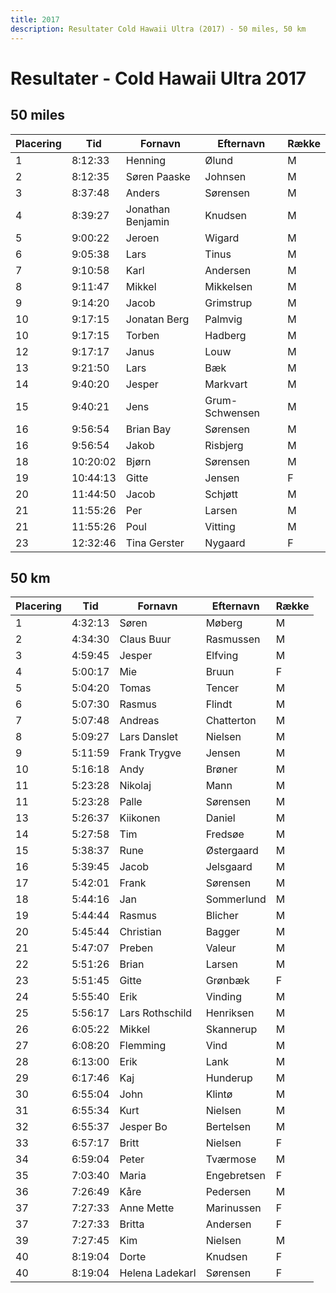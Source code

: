 ```yaml
---
title: 2017
description: Resultater Cold Hawaii Ultra (2017) - 50 miles, 50 km
---
```


# Resultater - Cold Hawaii Ultra 2017

## 50 miles
| Placering | Tid      | Fornavn           | Efternavn      | Række |
|-----------|----------|-------------------|----------------|-------|
| 1         | 8:12:33  | Henning           | Ølund          | M     |
| 2         | 8:12:35  | Søren Paaske      | Johnsen        | M     |
| 3         | 8:37:48  | Anders            | Sørensen       | M     |
| 4         | 8:39:27  | Jonathan Benjamin | Knudsen        | M     |
| 5         | 9:00:22  | Jeroen            | Wigard         | M     |
| 6         | 9:05:38  | Lars              | Tinus          | M     |
| 7         | 9:10:58  | Karl              | Andersen       | M     |
| 8         | 9:11:47  | Mikkel            | Mikkelsen      | M     |
| 9         | 9:14:20  | Jacob             | Grimstrup      | M     |
| 10        | 9:17:15  | Jonatan Berg      | Palmvig        | M     |
| 10        | 9:17:15  | Torben            | Hadberg        | M     |
| 12        | 9:17:17  | Janus             | Louw           | M     |
| 13        | 9:21:50  | Lars              | Bæk            | M     |
| 14        | 9:40:20  | Jesper            | Markvart       | M     |
| 15        | 9:40:21  | Jens              | Grum-Schwensen | M     |
| 16        | 9:56:54  | Brian Bay         | Sørensen       | M     |
| 16        | 9:56:54  | Jakob             | Risbjerg       | M     |
| 18        | 10:20:02 | Bjørn             | Sørensen       | M     |
| 19        | 10:44:13 | Gitte             | Jensen         | F     |
| 20        | 11:44:50 | Jacob             | Schjøtt        | M     |
| 21        | 11:55:26 | Per               | Larsen         | M     |
| 21        | 11:55:26 | Poul              | Vitting        | M     |
| 23        | 12:32:46 | Tina Gerster      | Nygaard        | F     |

## 50 km
| Placering | Tid     | Fornavn         | Efternavn   | Række |
|-----------|---------|-----------------|-------------|-------|
| 1         | 4:32:13 | Søren           | Møberg      | M     |
| 2         | 4:34:30 | Claus Buur      | Rasmussen   | M     |
| 3         | 4:59:45 | Jesper          | Elfving     | M     |
| 4         | 5:00:17 | Mie             | Bruun       | F     |
| 5         | 5:04:20 | Tomas           | Tencer      | M     |
| 6         | 5:07:30 | Rasmus          | Flindt      | M     |
| 7         | 5:07:48 | Andreas         | Chatterton  | M     |
| 8         | 5:09:27 | Lars Danslet    | Nielsen     | M     |
| 9         | 5:11:59 | Frank Trygve    | Jensen      | M     |
| 10        | 5:16:18 | Andy            | Brøner      | M     |
| 11        | 5:23:28 | Nikolaj         | Mann        | M     |
| 11        | 5:23:28 | Palle           | Sørensen    | M     |
| 13        | 5:26:37 | Kiikonen        | Daniel      | M     |
| 14        | 5:27:58 | Tim             | Fredsøe     | M     |
| 15        | 5:38:37 | Rune            | Østergaard  | M     |
| 16        | 5:39:45 | Jacob           | Jelsgaard   | M     |
| 17        | 5:42:01 | Frank           | Sørensen    | M     |
| 18        | 5:44:16 | Jan             | Sommerlund  | M     |
| 19        | 5:44:44 | Rasmus          | Blicher     | M     |
| 20        | 5:45:44 | Christian       | Bagger      | M     |
| 21        | 5:47:07 | Preben          | Valeur      | M     |
| 22        | 5:51:26 | Brian           | Larsen      | M     |
| 23        | 5:51:45 | Gitte           | Grønbæk     | F     |
| 24        | 5:55:40 | Erik            | Vinding     | M     |
| 25        | 5:56:17 | Lars Rothschild | Henriksen   | M     |
| 26        | 6:05:22 | Mikkel          | Skannerup   | M     |
| 27        | 6:08:20 | Flemming        | Vind        | M     |
| 28        | 6:13:00 | Erik            | Lank        | M     |
| 29        | 6:17:46 | Kaj             | Hunderup    | M     |
| 30        | 6:55:04 | John            | Klintø      | M     |
| 31        | 6:55:34 | Kurt            | Nielsen     | M     |
| 32        | 6:55:37 | Jesper Bo       | Bertelsen   | M     |
| 33        | 6:57:17 | Britt           | Nielsen     | F     |
| 34        | 6:59:04 | Peter           | Tværmose    | M     |
| 35        | 7:03:40 | Maria           | Engebretsen | F     |
| 36        | 7:26:49 | Kåre            | Pedersen    | M     |
| 37        | 7:27:33 | Anne Mette      | Marinussen  | F     |
| 37        | 7:27:33 | Britta          | Andersen    | F     |
| 39        | 7:27:45 | Kim             | Nielsen     | M     |
| 40        | 8:19:04 | Dorte           | Knudsen     | F     |
| 40        | 8:19:04 | Helena Ladekarl | Sørensen    | F     |
